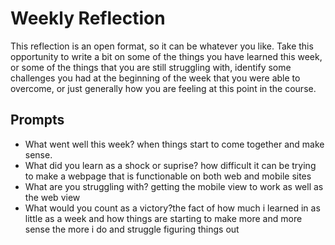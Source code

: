 # Weekly Reflection
This reflection is an open format, so it can be whatever you like. Take this opportunity to write a bit on some of the things you have learned this week, or some of the things that you are still struggling with, identify some challenges you had at the beginning of the week that you were able to overcome, or just generally how you are feeling at this point in the course.

## Prompts
- What went well this week?
when things start to come together and make sense.
- What did you learn as a shock or suprise?
how difficult it can be trying to make a webpage that is functionable on both web and mobile sites
- What are you struggling with?
getting the mobile view to work as well as the web view
- What would you count as a victory?the fact of how much i learned in as little as a week and how things are starting to make more and more sense the more i do and struggle figuring things out